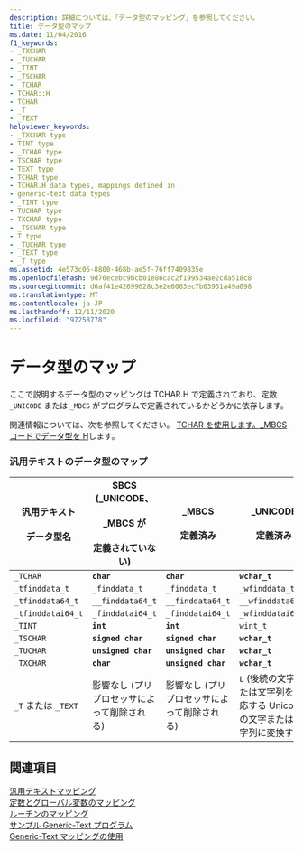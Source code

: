 ```yaml
---
description: 詳細については、「データ型のマッピング」を参照してください。
title: データ型のマップ
ms.date: 11/04/2016
f1_keywords:
- _TXCHAR
- _TUCHAR
- _TINT
- _TSCHAR
- _TCHAR
- TCHAR::H
- TCHAR
- _T
- _TEXT
helpviewer_keywords:
- _TXCHAR type
- TINT type
- _TCHAR type
- TSCHAR type
- TEXT type
- TCHAR type
- TCHAR.H data types, mappings defined in
- generic-text data types
- _TINT type
- TUCHAR type
- TXCHAR type
- _TSCHAR type
- T type
- _TUCHAR type
- _TEXT type
- _T type
ms.assetid: 4e573c05-8800-468b-ae5f-76ff7409835e
ms.openlocfilehash: 9d76ecebc9bcb01e86cac2f199534ae2cda518c8
ms.sourcegitcommit: d6af41e42699628c3e2e6063ec7b03931a49a098
ms.translationtype: MT
ms.contentlocale: ja-JP
ms.lasthandoff: 12/11/2020
ms.locfileid: "97258778"
---
```

# <a name="data-type-mappings"></a>データ型のマップ

ここで説明するデータ型のマッピングは TCHAR.H で定義されており、定数 `_UNICODE` または `_MBCS` がプログラムで定義されているかどうかに依存します。

関連情報については、次を参照してください。 [TCHAR を使用します。_MBCS コードでデータ型を H](../text/using-tchar-h-data-types-with-mbcs-code.md)します。

### <a name="generic-text-data-type-mappings"></a>汎用テキストのデータ型のマップ

|汎用テキスト<br /><br /> データ型名|SBCS (_UNICODE、<br /><br /> _MBCS が<br /><br /> 定義されていない)|_MBCS<br /><br /> 定義済み|_UNICODE<br /><br /> 定義済み|
|--------------------------------------|----------------------------------------------------|------------------------|---------------------------|
|`_TCHAR`|**`char`**|**`char`**|**`wchar_t`**|
|`_tfinddata_t`|`_finddata_t`|`_finddata_t`|`_wfinddata_t`|
|`_tfinddata64_t`|`__finddata64_t`|`__finddata64_t`|`__wfinddata64_t`|
|`_tfinddatai64_t`|`_finddatai64_t`|`_finddatai64_t`|`_wfinddatai64_t`|
|`_TINT`|**`int`**|**`int`**|`wint_t`|
|`_TSCHAR`|**`signed char`**|**`signed char`**|**`wchar_t`**|
|`_TUCHAR`|**`unsigned char`**|**`unsigned char`**|**`wchar_t`**|
|`_TXCHAR`|**`char`**|**`unsigned char`**|**`wchar_t`**|
|`_T` または `_TEXT`|影響なし (プリプロセッサによって削除される)|影響なし (プリプロセッサによって削除される)|`L` (後続の文字または文字列を対応する Unicode の文字または文字列に変換する)|

## <a name="see-also"></a>関連項目

[汎用テキストマッピング](../c-runtime-library/generic-text-mappings.md)<br/>
[定数とグローバル変数のマッピング](../c-runtime-library/constant-and-global-variable-mappings.md)<br/>
[ルーチンのマッピング](../c-runtime-library/routine-mappings.md)<br/>
[サンプル Generic-Text プログラム](../c-runtime-library/a-sample-generic-text-program.md)<br/>
[Generic-Text マッピングの使用](../c-runtime-library/using-generic-text-mappings.md)
